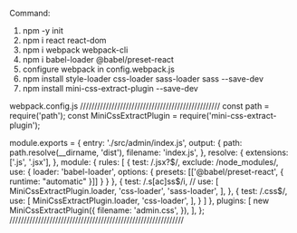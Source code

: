 Command:
1. npm -y init
2. npm i react react-dom
3. npm i webpack webpack-cli
4. npm i babel-loader @babel/preset-react
5. configure webpack in config.webpack.js
6. npm install style-loader css-loader sass-loader sass --save-dev
7. npm install mini-css-extract-plugin --save-dev

webpack.config.js
/////////////////////////////////////////////////
const path = require('path');
const MiniCssExtractPlugin = require('mini-css-extract-plugin'); 

module.exports = {
  entry: './src/admin/index.js',
  output: {
    path: path.resolve(__dirname, 'dist'),
    filename: 'index.js',
  },
  resolve: {
    extensions: ['.js', '.jsx'],
  },
  module: {
    rules: [
      {
        test: /\.jsx?$/,
        exclude: /node_modules/,
        use: {
          loader: 'babel-loader',
          options: {
            presets: [['@babel/preset-react', { runtime: "automatic" }]]
          }
        }
      },
      {
        test: /\.s[ac]ss$/i, // 
        use: [
          MiniCssExtractPlugin.loader, 
          'css-loader',
          'sass-loader',
        ],
      },
      {
        test: /\.css$/, 
        use: [
          MiniCssExtractPlugin.loader,
          'css-loader',
        ],
      }
    ]
  },
  plugins: [
    new MiniCssExtractPlugin({
      filename: 'admin.css',
    }),
  ],
};
/////////////////////////////////////////////////////////////
